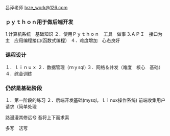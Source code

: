 吕泽老师
lvze_work@126.com



### ｐｙｔｈｏｎ用于做后端开发
1.计算机系统　基础知识
２．使用Ｐｙｔｈｏｎ　工具　做事
3.ＡＰＩ　接口为主　应用编程接口(函数式编程）
４．难度增加　心态良好

### 课程设计
１．ｌｉｎｕｘ
２．数据管理（ｍｙsql)
３．网络＆并发（难度　核心　基础）
４．综合训练
　

### 仍然是基础阶段
１．第一阶段的练习
２．后端开发基础(mysql，ｌｉnux操作系统)
   前端收集用户请求（简单处理



路漫漫其修远兮
吾将上下而求索


多写　活写
　


